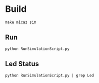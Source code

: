 # Build

```make micaz sim```

## Run

```python RunSimulationScript.py```

## Led Status

```python RunSimulationScript.py | grep Led```